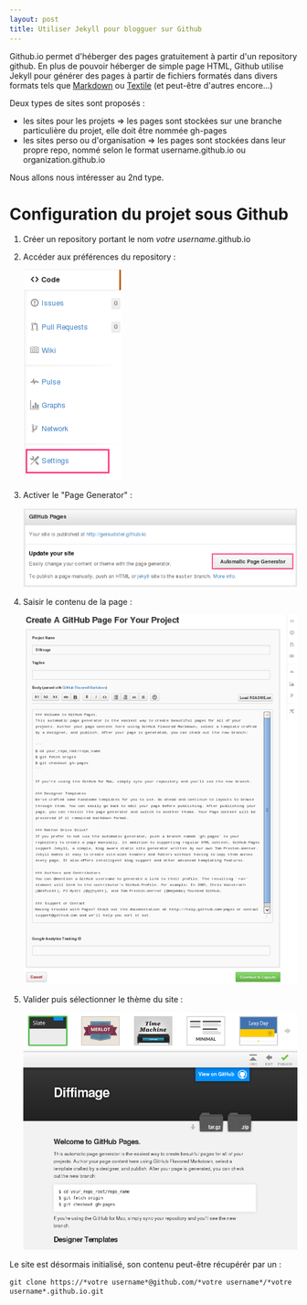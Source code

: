 ```yaml
---
layout: post
title: Utiliser Jekyll pour blogguer sur Github
---
```


Github.io permet d'héberger des pages gratuitement à partir d'un repository github.
En plus de pouvoir héberger de simple page HTML, Github utilise Jekyll pour générer des pages à partir
de fichiers formatés dans divers formats tels que [Markdown](http://daringfireball.net/projects/markdown) ou [Textile](http://textile.thresholdstate.com/) (et peut-être d'autres encore...)

Deux types de sites sont proposés :

* les sites pour les projets => les pages sont stockées sur une branche particulière du projet, elle doit être nommée gh-pages
* les sites perso ou d'organisation => les pages sont stockées dans leur propre repo, nommé selon le format username.github.io ou organization.github.io

Nous allons nous intéresser au 2nd type.

# Configuration du projet sous Github

1. Créer un repository portant le nom *votre username*.github.io
2. Accéder aux préférences du repository :

    ![](/images/jekyll/creation_projet_01.png)

3. Activer le "Page Generator" :

    ![](/images/jekyll/creation_projet_02.png)

4. Saisir le contenu de la page :

    ![](/images/jekyll/creation_projet_03.png)

5. Valider puis sélectionner le thème du site :

    ![](/images/jekyll/creation_projet_04.png)

Le site est désormais initialisé, son contenu peut-être récupérér par un :

    git clone https://*votre username*@github.com/*votre username*/*votre username*.github.io.git

